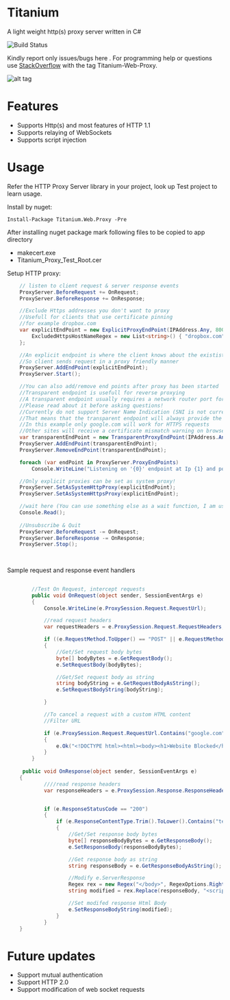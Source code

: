 Titanium
========
A light weight http(s) proxy server written in C#

![Build Status](https://ci.appveyor.com/api/projects/status/rvlxv8xgj0m7lkr4?svg=true)

Kindly report only issues/bugs here . For programming help or questions use [StackOverflow](http://stackoverflow.com/questions/tagged/titanium-web-proxy) with the tag Titanium-Web-Proxy.

![alt tag](https://raw.githubusercontent.com/titanium007/Titanium/master/Titanium.Web.Proxy.Test/Capture.PNG)

Features
========

* Supports Http(s) and most features of HTTP 1.1 
* Supports relaying of WebSockets
* Supports script injection

Usage
=====

Refer the HTTP Proxy Server library in your project, look up Test project to learn usage.

Install by nuget:

    Install-Package Titanium.Web.Proxy -Pre

After installing nuget package mark following files to be copied to app directory

* makecert.exe
* Titanium_Proxy_Test_Root.cer


Setup HTTP proxy:

```csharp
	// listen to client request & server response events
	ProxyServer.BeforeRequest += OnRequest;
	ProxyServer.BeforeResponse += OnResponse;

	//Exclude Https addresses you don't want to proxy
	//Usefull for clients that use certificate pinning
	//for example dropbox.com
	var explicitEndPoint = new ExplicitProxyEndPoint(IPAddress.Any, 8000, true){
		ExcludedHttpsHostNameRegex = new List<string>() { "dropbox.com" }
	};

	//An explicit endpoint is where the client knows about the exististance of a proxy
	//So client sends request in a proxy friendly manner
	ProxyServer.AddEndPoint(explicitEndPoint);
	ProxyServer.Start();

	//You can also add/remove end points after proxy has been started
	//Transparent endpoint is usefull for reverse proxying
	//A transparent endpoint usually requires a network router port forwarding HTTP(S) packets to this endpoint
	//Please read about it before asking questions!
	//Currently do not support Server Name Indication (SNI is not currently supported by SslStream class)
	//That means that the transparent endpoint will always provide the same Generic Certificate to all HTTPS requests
	//In this example only google.com will work for HTTPS requests
	//Other sites will receive a certificate mismatch warning on browser
	var transparentEndPoint = new TransparentProxyEndPoint(IPAddress.Any, 8001, true) {  GenericCertificateName = "google.com"};         
	ProxyServer.AddEndPoint(transparentEndPoint);
	ProxyServer.RemoveEndPoint(transparentEndPoint);

	foreach (var endPoint in ProxyServer.ProxyEndPoints)
		Console.WriteLine("Listening on '{0}' endpoint at Ip {1} and port: {2} ", endPoint.GetType().Name, endPoint.IpAddress, endPoint.Port);

	//Only explicit proxies can be set as system proxy!
	ProxyServer.SetAsSystemHttpProxy(explicitEndPoint);
	ProxyServer.SetAsSystemHttpsProxy(explicitEndPoint);

	//wait here (You can use something else as a wait function, I am using this as a demo)
	Console.Read();
	
	//Unsubscribe & Quit
	ProxyServer.BeforeRequest -= OnRequest;
    ProxyServer.BeforeResponse -= OnResponse;
	ProxyServer.Stop();
	
	
```
Sample request and response event handlers

```csharp
		
		//Test On Request, intercept requests
        public void OnRequest(object sender, SessionEventArgs e)
        {
            Console.WriteLine(e.ProxySession.Request.RequestUrl);

            //read request headers
            var requestHeaders = e.ProxySession.Request.RequestHeaders;

            if ((e.RequestMethod.ToUpper() == "POST" || e.RequestMethod.ToUpper() == "PUT"))
            {
                //Get/Set request body bytes
                byte[] bodyBytes = e.GetRequestBody();
                e.SetRequestBody(bodyBytes);

                //Get/Set request body as string
                string bodyString = e.GetRequestBodyAsString();
                e.SetRequestBodyString(bodyString);

            }

            //To cancel a request with a custom HTML content
            //Filter URL

            if (e.ProxySession.Request.RequestUrl.Contains("google.com"))
            {
                e.Ok("<!DOCTYPE html><html><body><h1>Website Blocked</h1><p>Blocked by titanium web proxy.</p></body></html>");
            }
        }
	
	 public void OnResponse(object sender, SessionEventArgs e)
	{
            ////read response headers
            var responseHeaders = e.ProxySession.Response.ResponseHeaders;


            if (e.ResponseStatusCode == "200")
            {
                if (e.ResponseContentType.Trim().ToLower().Contains("text/html"))
                {
                    //Get/Set response body bytes
                    byte[] responseBodyBytes = e.GetResponseBody();
                    e.SetResponseBody(responseBodyBytes);

                    //Get response body as string
                    string responseBody = e.GetResponseBodyAsString();

                    //Modify e.ServerResponse
                    Regex rex = new Regex("</body>", RegexOptions.RightToLeft | RegexOptions.IgnoreCase | RegexOptions.Multiline);
                    string modified = rex.Replace(responseBody, "<script type =\"text/javascript\">alert('Response was modified by this script!');</script></body>", 1);

                    //Set modifed response Html Body
                    e.SetResponseBodyString(modified);
                }
            }
	}
```
Future updates
============
* Support mutual authentication
* Support HTTP 2.0 
* Support modification of web socket requests
